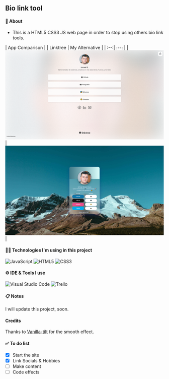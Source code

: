 ## Bio link tool

#### 📌 About
-  This is a HTML5 CSS3 JS web page in order to stop using others bio link tools.

| App Comparison |
| Linktree | My Alternative |
| :--:| :--: |
| ![alt text](https://github.com/quantosh/quantosh.github.io/blob/main/screenshotLinktree.png) | ![alt text](https://github.com/quantosh/quantosh.github.io/blob/main/screenshotMyVersion.png) |




#### 👩‍💻 Technologies I'm using in this project
![JavaScript](https://img.shields.io/static/v1?style=for-the-badge&message=JavaScript&color=222222&logo=JavaScript&logoColor=F7DF1E&label=)
![HTML5](https://img.shields.io/static/v1?style=for-the-badge&message=HTML5&color=E34F26&logo=HTML5&logoColor=FFFFFF&label=)
![CSS3](https://img.shields.io/static/v1?style=for-the-badge&message=CSS3&color=1572B6&logo=CSS3&logoColor=FFFFFF&label=)

#### ⚙ IDE & Tools I use
![Visual Studio Code](https://img.shields.io/static/v1?style=for-the-badge&message=Visual+Studio+Code&color=007ACC&logo=Visual+Studio+Code&logoColor=FFFFFF&label=)
![Trello](https://img.shields.io/static/v1?style=for-the-badge&message=Trello&color=0079BF&logo=Trello&logoColor=FFFFFF&label=)

#### 📋 Notes
I will update this project, soon.

#### Credits
Thanks to [Vanilla-tilt](https://micku7zu.github.io/vanilla-tilt.js/) for the smooth effect.

#### ✅ To do list
- [x] Start the site
- [x] Link Socials & Hobbies
- [ ] Make content
- [ ] Code effects
